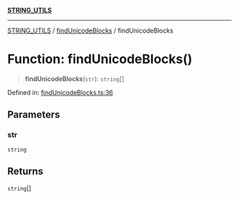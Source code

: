 [**STRING_UTILS**](../../README.md)

***

[STRING_UTILS](../../README.md) / [findUnicodeBlocks](../README.md) / findUnicodeBlocks

# Function: findUnicodeBlocks()

> **findUnicodeBlocks**(`str`): `string`[]

Defined in: [findUnicodeBlocks.ts:36](https://github.com/dailker/everyutil/blob/cd83594652ff9d46103fc9b538a3c8e57fe8fde5/src/string/findUnicodeBlocks.ts#L36)

## Parameters

### str

`string`

## Returns

`string`[]
